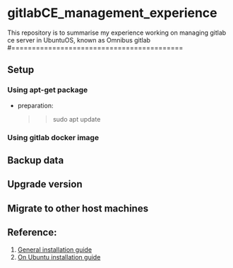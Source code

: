 # gitlabCE_management_experience
This repository is to summarise my experience working on managing gitlab ce server in UbuntuOS, known as Omnibus gitlab
#==========================================
## Setup
### Using apt-get package
- preparation:
  >> sudo apt update
### Using gitlab docker image
## Backup data
## Upgrade version
## Migrate to other host machines
## Reference:
1. [General installation guide](https://docs.gitlab.com/omnibus/installation/)
2. [On Ubuntu installation guide](https://about.gitlab.com/install/#ubuntu)
